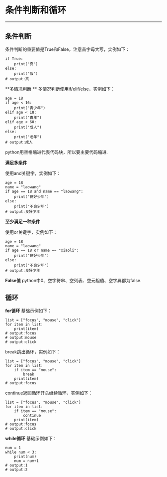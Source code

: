 # 条件判断和循环 #

----------
## 条件判断 ##
条件判断的重要值是True和False，注意首字母大写，实例如下：
```
if True:
    print("真")
else:
    print("假")
# output:真
```
**多情况判断 **
多情况判断使用if/elif/else，实例如下：
```
age = 18
if age < 16:
    print("青少年")
elif age < 18:
    print("青年")
elif age < 60:
    print("成人")
else:
    print("老年")
# output:成人
```
python用空格缩进代表代码块，所以要主要代码缩进.

**满足多条件**

使用and关键字，实例如下：
```
age = 18
name = "laowang"
if age == 18 and name == "laowang":
    print("良好少年")
else:
    print("不良少年")
# output:良好少年
```

**至少满足一种条件**

使用or关键字，实例如下：
```
age = 18
name = "laowang"
if age == 18 or name == "xiaoli":
    print("良好少年")
else:
    print("不良少年")
# output:良好少年
```
**False值**
python中0、空字符串、空列表、空元祖值、空字典都为false.

## 循环 ##
**for循环**
基础示例如下：
```
list = ["focus", "mouse", "click"]
for item in list:
    print(item)
# output:focus
# output:mouse
# output:click
```
break跳出循环，实例如下：
```
list = ["focus", "mouse", "click"]
for item in list:
    if item == "mouse":
        break
    print(item)
# output:focus
```
continue返回循环开头继续循环，实例如下：
```
list = ["focus", "mouse", "click"]
for item in list:
    if item == "mouse":
        continue
    print(item)
# output:focus
# output:click
```
**while循环**
基础示例如下：
```
num = 1
while num < 3:
    print(num)
    num = num+1
# output:1
# output:2
```
